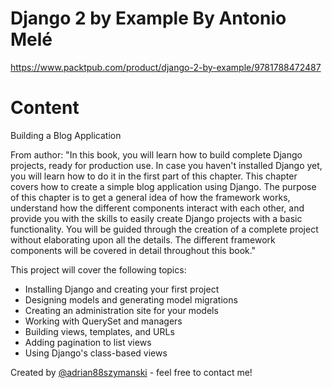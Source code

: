 # Django 2 by Example By Antonio Melé

https://www.packtpub.com/product/django-2-by-example/9781788472487

# Content
Building a Blog Application

From author:
"In this book, you will learn how to build complete Django projects, ready for production use. 
In case you haven't installed Django yet, you will learn how to do it in the first part of this chapter. 
This chapter covers how to create a simple blog application using Django. 
The purpose of this chapter is to get a general idea of how the framework works, 
understand how the different components interact with each other, and provide you with the skills to easily create Django projects with a basic functionality. 
You will be guided through the creation of a complete project without elaborating upon all the details. 
The different framework components will be covered in detail throughout this book."

This project will cover the following topics:

* Installing Django and creating your first project
* Designing models and generating model migrations
* Creating an administration site for your models
* Working with QuerySet and managers
* Building views, templates, and URLs
* Adding pagination to list views
* Using Django's class-based views

Created by [@adrian88szymanski](https://github.com/adrian88szymanski) - feel free to contact me!
